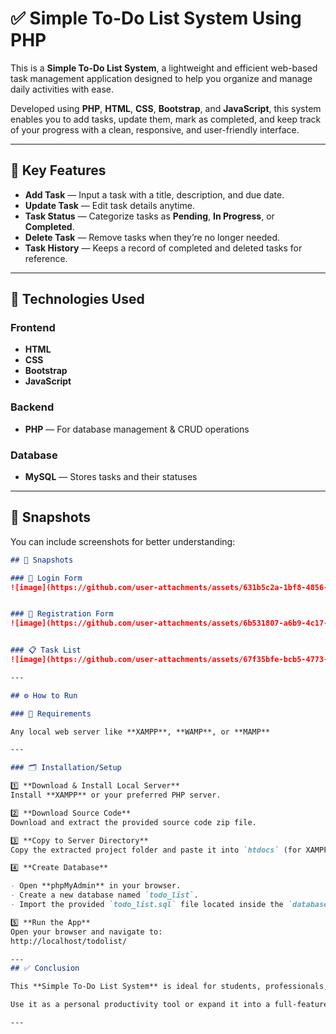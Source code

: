 # ✅ Simple To-Do List System Using PHP

This is a **Simple To-Do List System**, a lightweight and efficient web-based task management application designed to help you organize and manage daily activities with ease.

Developed using **PHP**, **HTML**, **CSS**, **Bootstrap**, and **JavaScript**, this system enables you to add tasks, update them, mark as completed, and keep track of your progress with a clean, responsive, and user-friendly interface.

---

## 🚀 Key Features

- **Add Task** — Input a task with a title, description, and due date.
- **Update Task** — Edit task details anytime.
- **Task Status** — Categorize tasks as **Pending**, **In Progress**, or **Completed**.
- **Delete Task** — Remove tasks when they’re no longer needed.
- **Task History** — Keeps a record of completed and deleted tasks for reference.

---

## 🧩 Technologies Used

### Frontend
- **HTML**
- **CSS**
- **Bootstrap**
- **JavaScript**

### Backend
- **PHP** — For database management & CRUD operations

### Database
- **MySQL** — Stores tasks and their statuses

---

## 📸 Snapshots

You can include screenshots for better understanding:

```markdown
## 📸 Snapshots

### 🔑 Login Form
![image](https://github.com/user-attachments/assets/631b5c2a-1bf8-4856-802f-a5a7af203c8a)


### 📝 Registration Form
![image](https://github.com/user-attachments/assets/6b531807-a6b9-4c17-84e7-166943b30497)


### 📋 Task List
![image](https://github.com/user-attachments/assets/67f35bfe-bcb5-4773-b57c-999c12acf872)

---

## ⚙️ How to Run

### 📌 Requirements

Any local web server like **XAMPP**, **WAMP**, or **MAMP**

---

### 🗂️ Installation/Setup

1️⃣ **Download & Install Local Server**  
Install **XAMPP** or your preferred PHP server.

2️⃣ **Download Source Code**  
Download and extract the provided source code zip file.

3️⃣ **Copy to Server Directory**  
Copy the extracted project folder and paste it into `htdocs` (for XAMPP).

4️⃣ **Create Database**

- Open **phpMyAdmin** in your browser.
- Create a new database named `todo_list`.
- Import the provided `todo_list.sql` file located inside the `database/` folder.

5️⃣ **Run the App**  
Open your browser and navigate to:  
http://localhost/todolist/

---
## ✅ Conclusion

This **Simple To-Do List System** is ideal for students, professionals, or anyone who needs an easy and reliable task manager.

Use it as a personal productivity tool or expand it into a full-featured task tracking application — the choice is yours!

---
